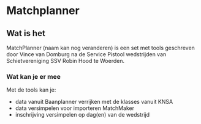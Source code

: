 # Matchplanner

## Wat is het

MatchPlanner (naam kan nog veranderen) is een set met tools geschreven door Vince van Domburg na de Service Pistool wedstrijden van Schietvereniging SSV Robin Hood te Woerden.

### Wat kan je er mee

Met de tools kan je:
- data vanuit Baanplanner verrijken met de klasses vanuit KNSA
- data versimpelen voor importeren MatchMaker
- inschrijving versimpelen op dag(en) van de wedstrijd
